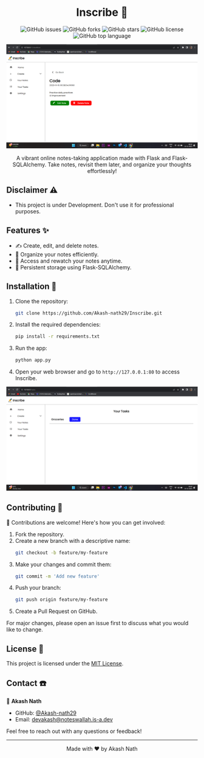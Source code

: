 <h1 align="center">Inscribe 📝</h1>
<p align="center">
  <img src="https://img.shields.io/github/issues/Akash-nath29/Inscribe?style=for-the-badge" alt="GitHub issues" />
  <img src="https://img.shields.io/github/forks/Akash-nath29/Inscribe?style=for-the-badge" alt="GitHub forks" />
  <img src="https://img.shields.io/github/stars/Akash-nath29/Inscribe?style=for-the-badge" alt="GitHub stars" />
  <img src="https://img.shields.io/github/license/Akash-nath29/Inscribe?style=for-the-badge" alt="GitHub license" />
  <img src="https://img.shields.io/github/languages/top/Akash-nath29/Inscribe?style=for-the-badge" alt="GitHub top language" />
</p>

<!-- <img src="https://github.com/Akash-nath29/Inscribe/blob/main/static/img/demoImages/notesPage.png" width="300"> -->
![Noes Page](https://github.com/Akash-nath29/Inscribe/blob/main/static/img/demoImages/notesPage.png)

<p align="center">A vibrant online notes-taking application made with Flask and Flask-SQLAlchemy. Take notes, revisit them later, and organize your thoughts effortlessly!</p>

<!-- Add a screenshot or GIF of your app if possible -->

## Disclaimer ⚠️

- This project is under Development. Don't use it for professional purposes.

## Features ✨

- ✍️ Create, edit, and delete notes.
- 📂 Organize your notes efficiently.
- 🔄 Access and rewatch your notes anytime.
- 💾 Persistent storage using Flask-SQLAlchemy.

## Installation 🚀

1. Clone the repository:
   ```bash
   git clone https://github.com/Akash-nath29/Inscribe.git
   ```
2. Install the required dependencies:
   ```bash
   pip install -r requirements.txt
   ```
3. Run the app:
   ```bash
   python app.py
   ```
4. Open your web browser and go to `http://127.0.0.1:80` to access Inscribe.

![Task Page](https://github.com/Akash-nath29/Inscribe/blob/main/static/img/demoImages/taskPage.png)

## Contributing 🤝

🎉 Contributions are welcome! Here's how you can get involved:

1. Fork the repository.
2. Create a new branch with a descriptive name:
   ```bash
   git checkout -b feature/my-feature
   ```
3. Make your changes and commit them:
   ```bash
   git commit -m 'Add new feature'
   ```
4. Push your branch:
   ```bash
   git push origin feature/my-feature
   ```
5. Create a Pull Request on GitHub.

For major changes, please open an issue first to discuss what you would like to change.

## License 📝

This project is licensed under the [MIT License](https://github.com/Akash-nath29/Inscribe/blob/main/LICENSE).

## Contact ☎️

👤 **Akash Nath**
- GitHub: [@Akash-nath29](https://github.com/Akash-nath29)
- Email: [devakash@noteswallah.is-a.dev](devakash@noteswallah.is-a.dev)

Feel free to reach out with any questions or feedback!

---

<div align="center">
  <p>Made with ❤️ by Akash Nath</p>
</div>

